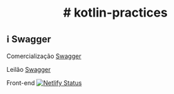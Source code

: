 <h1 align="center">
    # kotlin-practices
</h1>

## :information_source: Swagger
Comercialização
<a target="_blank" href="https://comercializacao.herokuapp.com/swagger-ui/index.html#/">Swagger</a>

Leilão
<a target="_blank" href="https://leilao-app.herokuapp.com/swagger-ui/index.html#/">Swagger</a>

Front-end
[![Netlify Status](https://api.netlify.com/api/v1/badges/a3b18ee0-979c-4be8-adab-17acc800a1d6/deploy-status)](https://app.netlify.com/sites/leilao-binno/deploys)